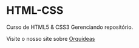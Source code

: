 # HTML-CSS
 Curso de HTML5 & CSS3
 Gerenciando repositório.

 Visite o nosso site sobre <a href="https://ilvanisabatini.github.io/HTML-CSS/Modulo%202/Desafios/010.2/orquidea.html" target="_blank">Orquídeas</a>
